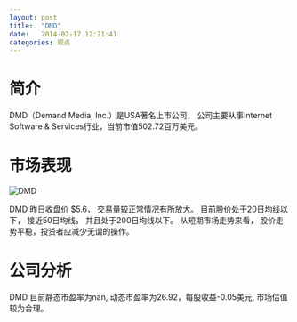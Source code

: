 ```yaml
---
layout: post
title:  "DMD"
date:   2014-02-17 12:21:41
categories: 观点
---
```


# 简介
DMD（Demand Media, Inc.）是USA著名上市公司，
公司主要从事Internet Software & Services行业，当前市值502.72百万美元。

# 市场表现

![DMD](http://finviz.com/chart.ashx?t=DMD&ty=c&ta=1&p=d&s=l)

DMD 昨日收盘价 $5.6，
交易量较正常情况有所放大。
目前股价处于20日均线以下，
接近50日均线，
并且处于200日均线以下。
从短期市场走势来看，
股价走势平稳，投资者应减少无谓的操作。

# 公司分析
DMD 目前静态市盈率为nan, 动态市盈率为26.92，每股收益-0.05美元,
市场估值较为合理。
